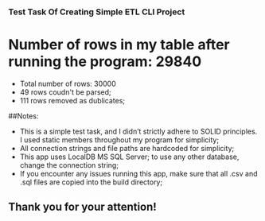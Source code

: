 ### Test Task Of Creating Simple ETL CLI Project
# Number of rows in my table after running the program: 29840
- Total number of rows: 30000
- 49 rows coudn't be parsed;
- 111 rows removed as dublicates;

##Notes:
- This is a simple test task, and I didn’t strictly adhere to SOLID principles. I used static members throughout my program for simplicity;
- All connection strings and file paths are hardcoded for simplicity;
- This app uses LocalDB MS SQL Server; to use any other database, change the connection string;
- If you encounter any issues running this app, make sure that all .csv and .sql files are copied into the build directory;

## Thank you for your attention!
